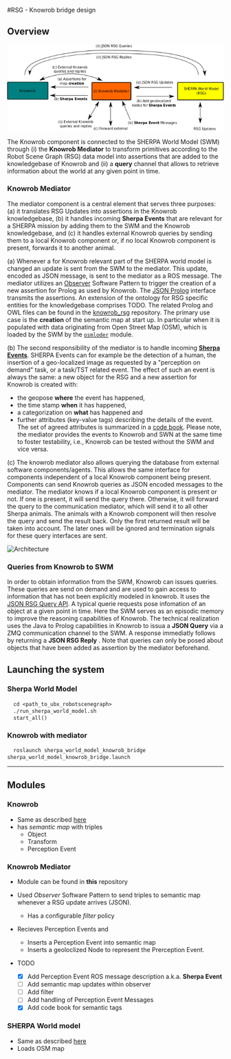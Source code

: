 #RSG - Knowrob bridge design

## Overview

![Overview](rsg_knowrob_bridge_overview.png)

The Knowrob component is connected to the SHERPA World Model (SWM) through (i) the **Knowrob Mediator** to 
transform primitives according to the Robot Scene Graph (RSG) data model into assertions that are
added to the knowledgebase of Knowrob and 
(ii) a **query** channel that allows to retrieve information about the world at any given point in time.

### Knowrob Mediator

The mediator component is a central element that serves three purposes: (a) it translates RSG Updates into assertions in the Knowrob knowledgebase, (b) it handles incoming **Sherpa Events** that are relevant for a SHERPA mission by adding them to the SWM and the Knowrob knowledgebase, and (c) it handles external Knowrob queries by sending them to a local Knowrob component or, if no local Knowrob component is present, forwards it to another animal.

(a) Whenever a for Knowrob relevant part of the SHERPA world model is changed an update is sent from the SWM to the mediator. This update, encoded as JSON message, is sent to the mediator as a ROS message. The mediator utilizes
an [Observer](../src//RsgToKnowrobObserver.cpp) Software Pattern to trigger the creation of a new assertion for Prolog as used by Knowrob. 
The [JSON Prolog](https://github.com/knowrob/knowrob/tree/master/json_prolog) interface transmits the assertions. 
An extension of the ontology for RSG specific entities for the knowledgebase comprises TODO. 
The related Prolog and OWL files can be found in the [knowrob_rsg](https://github.com/bbrieber/knowrob_rsg) 
repository.
The primary use case is the **creation** of the semantic map at start up. In particular when it is populated with data originating
from Open Street Map (OSM), which is loaded by the SWM by the [``osmloder``](https://github.com/blumenthal/brics_3d_function_blocks/tree/master/osmloader) 
module. 

(b) The second responsibility of the mediator is to handle incoming [**Sherpa Events**](https://github.com/blumenthal/sherpa_world_model_knowrob_bridge_msgs/blob/master/msg/SherpaEvent.msg).
 SHERPA Events can for example be the detection of a human, the insertion of a geo-localized image as requested by a "perception on demand" task, or a task/TST related event.
The effect of such an event is always the same: a new object for the RSG and a new assertion for Knowrob is created with:
* the geopose **where** the event has happened,
* the time stamp **when** it has happened,
* a categorization on **what** has happened and 
* further attributes (key-value tags) describing the details of the event.
The set of agreed attributes is summarized in a [code book](codebook.md). 
Please note, the mediator provides the events to Knowrob and SWN at the same time to foster testability, i.e., Knowrob can be tested without the SWM and vice versa. 

(c) The knowrob mediator also allows querying the database from external software components/agents. This allows the same interface for components independent of a local Knowrob component being present. Components can send Knowrob queries as JSON encoded messages to the mediator. The mediator knows if a local Knowrob component is present or not. If one is present, it will send the query there. Otherwise, it will forward the query to the communication mediator, which will send it to all other Sherpa animals. The animals with a Knowrob component will then resolve the query and send the result back. Only the first returned result will be taken into account. The later ones will be ignored and termination signals for these query interfaces are sent.

![Architecture](sherpa_arhitecture.png)


### Queries from Knowrob to SWM

In order to obtain information from the SWM, Knowrob can issues queries. These queries are send on demand and are used to gain access to information that has not been explicitly modeled in knowrob. It uses 
the [JSON RSG Query API](https://github.com/blumenthal/ubx_robotscenegraph/tree/master/examples/json_api). 
A typical querie requests pose infomation of an object at a given point in time. Here the SWM serves as an episodic 
memory to improve the reasoning capabilities of Knowrob.
The technical realization uses the Java to Prolog capabilities in Knowrob to issua a **JSON Query** via a ZMQ communication channel to the SWM.
A response immediatly follows by returning a **JSON RSG Reply** . Note that queries can only be posed about objects that have been added as assertion by the mediator beforehand. 


## Launching the system

### Sherpa World Model
```
  cd <path_to_ubx_robotscenegraph>
  ./run_sherpa_world_model.sh
  start_all()
```

### Knowrob with mediator
```
  roslaunch sherpa_world_model_knowrob_bridge sherpa_world_model_knowrob_bridge.launch 
```


---

## Modules

### Knowrob

* Same as described [here](https://github.com/bbrieber/knowrob_rsg)
* has *semantic map* with triples	
  * Object
  * Transform
  * Perception Event 
 
### Knowrob Mediator

* Module can be found in **this** repository
* Used *Observer* Software Pattern to send triples to semantic map whenever a RSG update arrives (JSON).
  * Has a configurable *filter* policy
* Recieves Perception Events and 
  * Inserts a Perception Event into semantic map
  * Inserts a geoloclized Node to represent the Prerception Event.  

* TODO
  * [x] Add Perception Event ROS message description a.k.a. **Sherpa Event**
  * [ ] Add semantic map updates within observer 
  * [ ] Add filter
  * [ ] Add handling of Perception Event Messages
  * [x] Add code book for semantic tags

### SHERPA World model

* Same as described [here](https://github.com/blumenthal/ubx_robotscenegraph) 
* Loads OSM map
